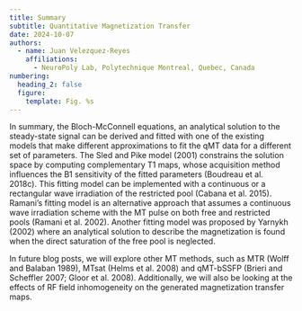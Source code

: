 ```yaml
---
title: Summary
subtitle: Quantitative Magnetization Transfer
date: 2024-10-07
authors:
  - name: Juan Velezquez-Reyes
    affiliations:
      - NeuroPoly Lab, Polytechnique Montreal, Quebec, Canada
numbering:
  heading_2: false
  figure:
    template: Fig. %s
---
```


In summary, the Bloch-McConnell equations, an analytical solution to the steady-state signal can be derived and fitted with one of the existing models that make different approximations to fit the qMT data for a different set of parameters. The Sled and Pike model (2001) constrains the solution space by computing complementary T1 maps, whose acquisition method influences the B1 sensitivity of the fitted parameters (Boudreau et al. 2018c). This fitting model can be implemented with a continuous or a rectangular wave irradiation of the restricted pool (Cabana et al. 2015). Ramani’s fitting model is an alternative approach that assumes a continuous wave irradiation scheme with the MT pulse on both free and restricted pools (Ramani et al. 2002). Another fitting model was proposed by Yarnykh (2002) where an analytical solution to describe the magnetization is found when the direct saturation of the free pool is neglected.

In future blog posts, we will explore other MT methods, such as MTR (Wolff and Balaban 1989), MTsat (Helms et al. 2008) and qMT-bSSFP (Brieri and Scheffler 2007; Gloor et al. 2008). Additionally, we will also be looking at the effects of RF field inhomogeneity on the generated magnetization transfer maps.